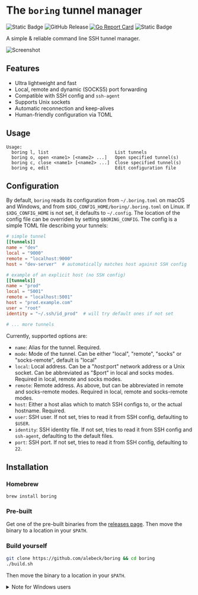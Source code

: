 # The `boring` tunnel manager

![Static Badge](https://img.shields.io/badge/build-passing-4CC525?) ![GitHub Release](https://img.shields.io/github/v/release/alebeck/boring?color=orange) [![Go Report Card](https://goreportcard.com/badge/github.com/alebeck/boring)](https://goreportcard.com/report/github.com/alebeck/boring)
 ![Static Badge](https://img.shields.io/badge/license-MIT-blue?)

A simple & reliable command line SSH tunnel manager.

![Screenshot](./assets/dark.gif)

## Features
* Ultra lightweight and fast
* Local, remote and dynamic (SOCKS5) port forwarding
* Compatible with SSH config and `ssh-agent`
* Supports Unix sockets
* Automatic reconnection and keep-alives
* Human-friendly configuration via TOML

## Usage
```
Usage:
  boring l, list                         List tunnels
  boring o, open <name1> [<name2> ...]   Open specified tunnel(s)
  boring c, close <name1> [<name2> ...]  Close specified tunnel(s)
  boring e, edit                         Edit configuration file
```

## Configuration
By default, `boring` reads its configuration from `~/.boring.toml` on macOS and Windows, and from `$XDG_CONFIG_HOME/boring/.boring.toml` on Linux. If `$XDG_CONFIG_HOME` is not set, it defaults to `~/.config`. The location of the config file can be overriden by setting `$BORING_CONFIG`. The config is a simple TOML file describing your tunnels:

```toml
# simple tunnel
[[tunnels]]
name = "dev"
local = "9000"
remote = "localhost:9000"
host = "dev-server"  # automatically matches host against SSH config

# example of an explicit host (no SSH config)
[[tunnels]]
name = "prod"
local = "5001"
remote = "localhost:5001"
host = "prod.example.com"
user = "root"
identity = "~/.ssh/id_prod"  # will try default ones if not set

# ... more tunnels
```

Currently, supported options are: 
* `name`: Alias for the tunnel. Required.
* `mode`: Mode of the tunnel. Can be either "local", "remote", "socks" or "socks-remote", default is "local"
* `local`: Local address. Can be a "$host:$port" network address or a Unix socket. Can be abbreviated as "$port" in local and socks modes. Required in local, remote and socks modes. 
* `remote`: Remote address. As above, but can be abbreviated in remote and socks-remote modes. Required in local, remote and socks-remote modes. 
* `host`: Either a host alias which to match SSH configs to, or the actual hostname. Required.
* `user`: SSH user. If not set, tries to read it from SSH config, defaulting to `$USER`.
* `identity`: SSH identity file. If not set, tries to read it from SSH config and `ssh-agent`, defaulting to the default files.
* `port`: SSH port. If not set, tries to read it from SSH config, defaulting to `22`.

## Installation

### Homebrew
```
brew install boring
```

### Pre-built
Get one of the pre-built binaries from the [releases page](https://github.com/alebeck/boring/releases). Then move the binary to a location in your `$PATH`.

### Build yourself
```sh
git clone https://github.com/alebeck/boring && cd boring
./build.sh
```

Then move the binary to a location in your `$PATH`.

<details>
  <summary>Note for Windows users</summary>
  Windows is fully supported since release 0.6.0. Users currently have to build from source, which is very easy. Make sure Go >= 1.23.0 is installed and then compile via

  ```batch
  git clone https://github.com/alebeck/boring && cd boring
  .\build_win.bat
  ```

  Then, move the executable to a location in your `%PATH%`.
</details>
